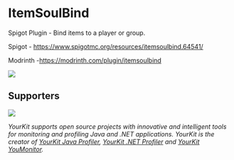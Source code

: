 # ItemSoulBind
Spigot Plugin - Bind items to a player or group.

Spigot - https://www.spigotmc.org/resources/itemsoulbind.64541/ 

Modrinth -https://modrinth.com/plugin/itemsoulbind

![](https://bstats.org/signatures/bukkit/itemsoulbind.svg)


## Supporters
![](https://www.yourkit.com/images/yklogo.png)


_YourKit supports open source projects with innovative and intelligent tools
for monitoring and profiling Java and .NET applications.
YourKit is the creator of [YourKit Java Profiler](https://www.yourkit.com/java/profiler/),
[YourKit .NET Profiler](https://www.yourkit.com/dotnet-profiler/)
and [YourKit YouMonitor](https://www.yourkit.com/youmonitor/)._
